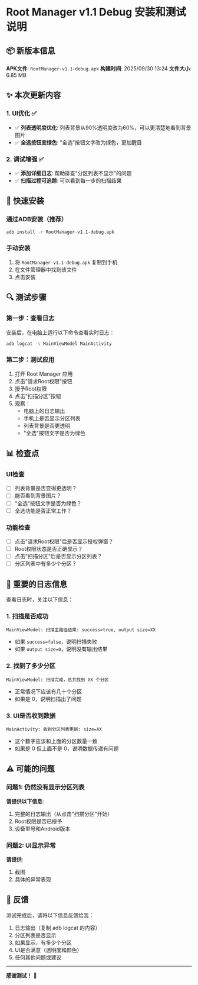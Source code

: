 # Root Manager v1.1 Debug 安装和测试说明

## 📦 新版本信息

**APK文件**: `RootManager-v1.1-debug.apk`
**构建时间**: 2025/09/30 13:24
**文件大小**: 6.85 MB

## ✨ 本次更新内容

### 1. UI优化 ✅
- ✅ **列表透明度优化**: 列表背景从90%透明度改为60%，可以更清楚地看到背景图片
- ✅ **全选按钮变绿色**: "全选"按钮文字改为绿色，更加醒目

### 2. 调试增强 ✅
- ✅ **添加详细日志**: 帮助排查"分区列表不显示"的问题
- ✅ **扫描过程可追踪**: 可以看到每一步的扫描结果

## 🚀 快速安装

### 通过ADB安装（推荐）
```bash
adb install -r RootManager-v1.1-debug.apk
```

### 手动安装
1. 将 `RootManager-v1.1-debug.apk` 复制到手机
2. 在文件管理器中找到该文件
3. 点击安装

## 🔍 测试步骤

### 第一步：查看日志
安装后，在电脑上运行以下命令查看实时日志：
```bash
adb logcat -s MainViewModel MainActivity
```

### 第二步：测试应用
1. 打开 Root Manager 应用
2. 点击"请求Root权限"按钮
3. 授予Root权限
4. 点击"扫描分区"按钮
5. 观察：
   - 电脑上的日志输出
   - 手机上是否显示分区列表
   - 列表背景是否更透明
   - "全选"按钮文字是否为绿色

## 📊 检查点

### UI检查
- [ ] 列表背景是否变得更透明？
- [ ] 能否看到背景图片？
- [ ] "全选"按钮文字是否为绿色？
- [ ] 全选功能是否正常工作？

### 功能检查
- [ ] 点击"请求Root权限"后是否显示授权弹窗？
- [ ] Root权限状态是否正确显示？
- [ ] 点击"扫描分区"后是否显示分区列表？
- [ ] 分区列表中有多少个分区？

## 📝 重要的日志信息

查看日志时，关注以下信息：

### 1. 扫描是否成功
```
MainViewModel: 扫描主路径结果: success=true, output size=XX
```
- 如果 `success=false`，说明扫描失败
- 如果 `output size=0`，说明没有输出结果

### 2. 找到了多少分区
```
MainViewModel: 扫描完成，总共找到 XX 个分区
```
- 正常情况下应该有几十个分区
- 如果是 0，说明扫描出了问题

### 3. UI是否收到数据
```
MainActivity: 收到分区列表更新: size=XX
```
- 这个数字应该和上面的分区数量一致
- 如果是 0 但上面不是 0，说明数据传递有问题

## ⚠️ 可能的问题

### 问题1: 仍然没有显示分区列表

**请提供以下信息**:
1. 完整的日志输出（从点击"扫描分区"开始）
2. Root权限是否已授予
3. 设备型号和Android版本

### 问题2: UI显示异常

**请提供**:
1. 截图
2. 具体的异常表现

## 📧 反馈

测试完成后，请将以下信息反馈给我：
1. 日志输出（复制 adb logcat 的内容）
2. 分区列表是否显示
3. 如果显示，有多少个分区
4. UI是否满意（透明度和颜色）
5. 任何其他问题或建议

---

**感谢测试！** 🎉
